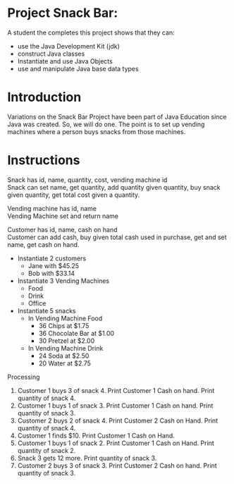 # Project Snack Bar:

A student the completes this project shows that they can:

* use the Java Development Kit (jdk)
* construct Java classes
* Instantiate and use Java Objects
* use and manipulate Java base data types

# Introduction

Variations on the Snack Bar Project have been part of Java Education 
since Java was created. So, we will do one. The point is to set up 
vending machines where a person buys snacks from those machines.

# Instructions

Snack has id, name, quantity, cost, vending machine id\
Snack can set name, get quantity, add quantity given quantity, buy snack given quantity, get total cost given a quantity.

Vending machine has id, name\
Vending Machine set and return name

Customer has id, name, cash on hand\
Customer can add cash, buy given total cash used in purchase, get and set name, get cash on hand.  

* Instantiate 2 customers
    * Jane with $45.25
    * Bob with $33.14
* Instantiate 3 Vending Machines
    * Food
    * Drink
    * Office
* Instantiate 5 snacks
    * In Vending Machine Food
        * 36 Chips at $1.75
        * 36 Chocolate Bar at $1.00
        * 30 Pretzel at $2.00
    * In Vending Machine Drink
        * 24 Soda at $2.50
        * 20 Water at $2.75
	
Processing

1. Customer 1 buys 3 of snack 4. Print Customer 1 Cash on hand. Print quantity of snack 4.
1. Customer 1 buys 1 of snack 3. Print Customer 1 Cash on hand. Print quantity of snack 3.
1. Customer 2 buys 2 of snack 4. Print Customer 2 Cash on Hand. Print quantity of snack 4.
1. Customer 1 finds $10. Print Customer 1 Cash on Hand.
1. Customer 1 buys 1 of snack 2. Print Customer 1 Cash on Hand. Print quantity of snack 2.
1. Snack 3 gets 12 more. Print quantity of snack 3.
1. Customer 2 buys 3 of snack 3. Print Customer 2 Cash on hand. Print quantity of snack 3.
